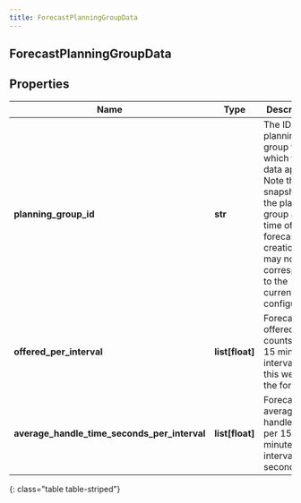 ```yaml
---
title: ForecastPlanningGroupData
---
```

## ForecastPlanningGroupData

## Properties

|Name | Type | Description | Notes|
|------------ | ------------- | ------------- | -------------|
| **planning_group_id** | **str** | The ID of the planning group to which this data applies. Note this is a snapshot of the planning group at the time of forecast creation and may not correspond to the current configuration | |
| **offered_per_interval** | **list[float]** | Forecast offered counts per 15 minute interval for this week of the forecast | |
| **average_handle_time_seconds_per_interval** | **list[float]** | Forecast average handle time per 15 minute interval in seconds | |
{: class="table table-striped"}


